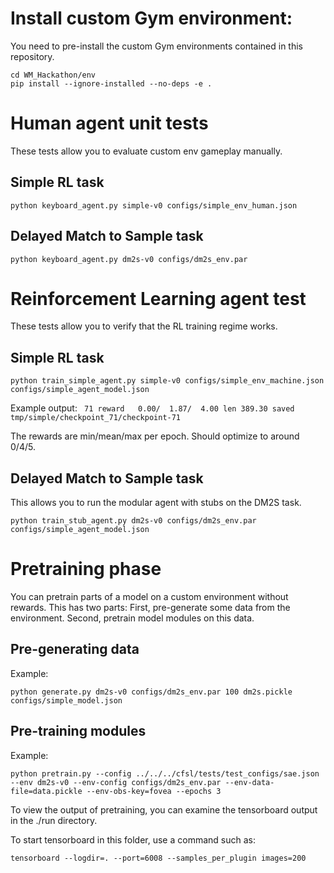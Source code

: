 # Install custom Gym environment:
You need to pre-install the custom Gym environments contained in this repository.

```
cd WM_Hackathon/env
pip install --ignore-installed --no-deps -e .
```

# Human agent unit tests
These tests allow you to evaluate custom env gameplay manually.

## Simple RL task
`python keyboard_agent.py simple-v0 configs/simple_env_human.json`

## Delayed Match to Sample task
`python keyboard_agent.py dm2s-v0 configs/dm2s_env.par `


# Reinforcement Learning agent test
These tests allow you to verify that the RL training regime works.

## Simple RL task
`python train_simple_agent.py simple-v0 configs/simple_env_machine.json configs/simple_agent_model.json`

Example output:
` 71 reward   0.00/  1.87/  4.00 len 389.30 saved tmp/simple/checkpoint_71/checkpoint-71`

The rewards are min/mean/max per epoch.
Should optimize to around 0/4/5.

## Delayed Match to Sample task
This allows you to run the modular agent with stubs on the DM2S task.

`python train_stub_agent.py dm2s-v0 configs/dm2s_env.par configs/simple_agent_model.json`

# Pretraining phase
You can pretrain parts of a model on a custom environment without rewards. This has two parts: First, pre-generate some data from the environment. Second, pretrain model modules on this data.

## Pre-generating data
Example:

`python generate.py dm2s-v0 configs/dm2s_env.par 100 dm2s.pickle configs/simple_model.json`

## Pre-training modules
Example:

`python pretrain.py --config ../../../cfsl/tests/test_configs/sae.json --env dm2s-v0 --env-config configs/dm2s_env.par --env-data-file=data.pickle --env-obs-key=fovea --epochs 3`

To view the output of pretraining, you can examine the tensorboard output in the ./run directory.

To start tensorboard in this folder, use a command such as:

`tensorboard --logdir=. --port=6008 --samples_per_plugin images=200`

